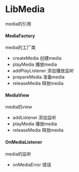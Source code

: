 # LibMedia
 media的引用


#### MediaFactory
media的工厂类

* createMedia 创建media
* playMedia 播放media
* addPlayListener 添加播放监听
* prepareMedia 准备media
* releaseMedia 释放media

#### MediaView
media的view

* addListener 添加监听
* playMedia 播放media
* releaseMedia 释放media

#### OnMediaListener
media的监听

* onMediaError 错误
